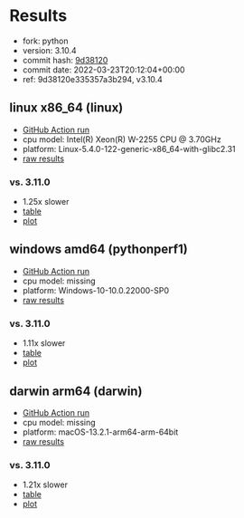 # Results

- fork: python
- version: 3.10.4
- commit hash: [9d38120](https://github.com/python/cpython/commit/9d38120)
- commit date: 2022-03-23T20:12:04+00:00
- ref: 9d38120e335357a3b294, v3.10.4

## linux x86_64 (linux)

- [GitHub Action run](https://github.com/faster-cpython/benchmarking/actions/runs/4511521606)
- cpu model: Intel(R) Xeon(R) W-2255 CPU @ 3.70GHz
- platform: Linux-5.4.0-122-generic-x86_64-with-glibc2.31
- [raw results](bm-20220323-linux-x86_64-python-9d38120e335357a3b294-3.10.4-9d38120.json)

### vs. 3.11.0

- 1.25x slower
- [table](bm-20220323-linux-x86_64-python-9d38120e335357a3b294-3.10.4-9d38120-vs-3.11.0.md)
- [plot](bm-20220323-linux-x86_64-python-9d38120e335357a3b294-3.10.4-9d38120-vs-3.11.0.png)

## windows amd64 (pythonperf1)

- [GitHub Action run](https://github.com/faster-cpython/benchmarking/actions/runs/4491158802)
- cpu model: missing
- platform: Windows-10-10.0.22000-SP0
- [raw results](bm-20220323-pythonperf1-amd64-python-9d38120e335357a3b294-3.10.4-9d38120.json)

### vs. 3.11.0

- 1.11x slower
- [table](bm-20220323-pythonperf1-amd64-python-9d38120e335357a3b294-3.10.4-9d38120-vs-3.11.0.md)
- [plot](bm-20220323-pythonperf1-amd64-python-9d38120e335357a3b294-3.10.4-9d38120-vs-3.11.0.png)

## darwin arm64 (darwin)

- [GitHub Action run](https://github.com/faster-cpython/benchmarking/actions/runs/4491167090)
- cpu model: missing
- platform: macOS-13.2.1-arm64-arm-64bit
- [raw results](bm-20220323-darwin-arm64-python-v3.10.4-3.10.4-9d38120.json)

### vs. 3.11.0

- 1.21x slower
- [table](bm-20220323-darwin-arm64-python-v3.10.4-3.10.4-9d38120-vs-3.11.0.md)
- [plot](bm-20220323-darwin-arm64-python-v3.10.4-3.10.4-9d38120-vs-3.11.0.png)

